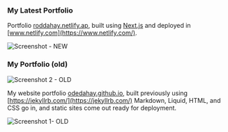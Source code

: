 
### My Latest Portfolio 


Portfolio [roddahay.netlify.ap](https://roddahay.netlify.app/), built using [Next.js](https://nextjs.org) and deployed in [www.netlify.com](https://www.netlify.com/).

![Screenshot - NEW](/images/screenshot-v2.jpg, "Screenshot - RODDAHAY")

### My Portfolio (old)

![Screenshot 2 - OLD](/images/screenshot.jpg, "Screenshot 2- OLD LAYOUT RODDAHAY")

My website portfolio [odedahay.github.io](https://odedahay.github.io/), built previously using [https://jekyllrb.com/](https://jekyllrb.com/) Markdown, Liquid, HTML, and CSS go in, and static sites come out ready for deployment.

![Screenshot 1- OLD](/images/odedahay-github-io.jpg, "Screenshot 1- OLD LAYOUT RODDAHAY")
